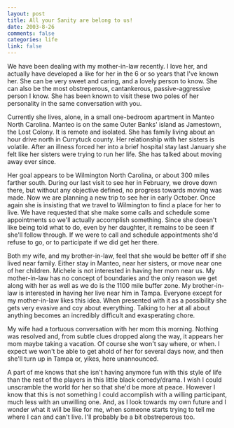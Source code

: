 ```yaml
--- 
layout: post
title: All your Sanity are belong to us!
date: 2003-8-26
comments: false
categories: life
link: false
---
```

We have been dealing with my mother-in-law recently. I love her, and actually have developed a like for her in the 6 or so years that I've known her. She can be very sweet and caring, and a lovely person to know. She can also be the most obstreperous, cantankerous, passive-aggressive person I know. She has been known to visit these two poles of her personality in the same conversation with you.

Currently she lives, alone, in a small one-bedroom apartment in Manteo North Carolina. Manteo is on the same Outer Banks' island as Jamestown, the Lost Colony. It is remote and isolated. She has family living about an hour drive north in Currytuck county. Her relationship with her sisters is volatile. After an illness forced her into a brief hospital stay last January she felt like her sisters were trying to run her life. She has talked about moving away ever since.

Her goal appears to be Wilmington North Carolina, or about 300 miles farther south. During our last visit to see her in February, we drove down there, but without any objective defined, no progress towards moving was made. Now we are planning a new trip to see her in early October. Once again she is insisting that we travel to Wilmington to find a place for her to live. We have requested that she make some calls and schedule some appointments so we'll actually accomplish something. Since she doesn't like being told what to do, even by her daughter, it remains to be seen if she'll follow through. If we were to call and schedule appointments she'd refuse to go, or to participate if we did get her there.

Both my wife, and my brother-in-law, feel that she would be better off if she lived near family. Either stay in Manteo, near her sisters, or move near one of her children. Michele is not interested in having her mom near us. My mother-in-law has no concept of boundaries and the only reason we get along with her as well as we do is the 1100 mile buffer zone. My brother-in-law is interested in having her live near him in Tampa. Everyone except for my mother-in-law likes this idea. When presented with it as a possibility she gets very evasive and coy about everything. Talking to her at all about anything becomes an incredibly difficult and exasperating chore.

My wife had a tortuous conversation with her mom this morning. Nothing was resolved and, from subtle clues dropped along the way, it appears her mom maybe taking a vacation. Of course she won't say where, or when. I expect we won't be able to get ahold of her for several days now, and then she'll turn up in Tampa or, yikes, here unannounced.

A part of me knows that she isn't having anymore fun with this style of life than the rest of the players in this little black comedy/drama. I wish I could unscramble the world for her so that she'd be more at peace. However I know that this is not something I could accomplish with a willing participant, much less with an unwilling one. And, as I look towards my own future and I wonder what it will be like for me, when someone starts trying to tell me where I can and can't live. I'll probably be a bit obstreperous too.


